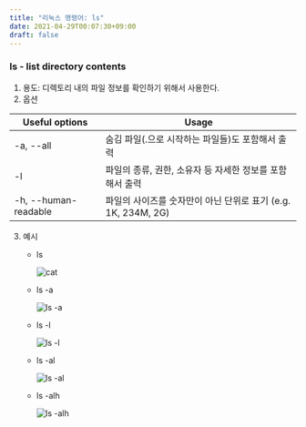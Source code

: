 ```yaml
---
title: "리눅스 명령어: ls"
date: 2021-04-29T00:07:30+09:00
draft: false
---
```


### ls - list directory contents

1. 용도: 디렉토리 내의 파일 정보를 확인하기 위해서 사용한다.
2. 옵션

| Useful options       | Usage                                                         |
| -------------------- | ------------------------------------------------------------- |
| -a, --all            | 숨김 파일(.으로 시작하는 파일들)도 포함해서 출력              |
| -l                   | 파일의 종류, 권한, 소유자 등 자세한 정보를 포함해서 출력      |
| -h, --human-readable | 파일의 사이즈를 숫자만이 아닌 단위로 표기 (e.g. 1K, 234M, 2G) |

3. 예시

   - ls

     ![cat](/linux/ls.png)

   - ls -a

     ![ls -a](/linux/ls%20-a.png)

   - ls -l

     ![ls -l](/linux/ls%20-l.png)

   - ls -al

     ![ls -al](/linux/ls%20-al.png)

   - ls -alh

     ![ls -alh](/linux/ls%20-alh.png)
